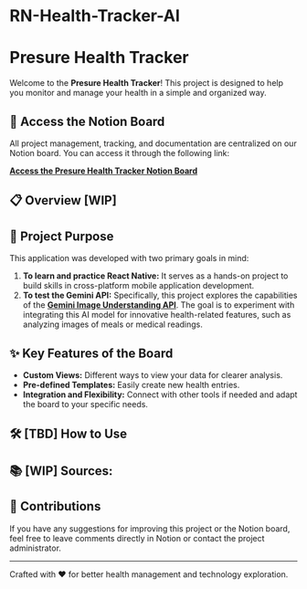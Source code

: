 # RN-Health-Tracker-AI

# Presure Health Tracker

Welcome to the **Presure Health Tracker**! This project is designed to help you monitor and manage your health in a simple and organized way.

## 🚀 Access the Notion Board

All project management, tracking, and documentation are centralized on our Notion board. You can access it through the following link:

[**Access the Presure Health Tracker Notion Board**](https://www.notion.so/Presure-Health-Tracker-237b4495048780ab9ab9fcb54156b790?source=copy_link)

## 📋 Overview [WIP]

## 🎯 Project Purpose

This application was developed with two primary goals in mind:

1.  **To learn and practice React Native:** It serves as a hands-on project to build skills in cross-platform mobile application development.
2.  **To test the Gemini API:** Specifically, this project explores the capabilities of the [**Gemini Image Understanding API**](https://ai.google.dev/gemini-api/docs/image-understanding). The goal is to experiment with integrating this AI model for innovative health-related features, such as analyzing images of meals or medical readings.

## ✨ Key Features of the Board

*   **Custom Views:** Different ways to view your data for clearer analysis.
*   **Pre-defined Templates:** Easily create new health entries.
*   **Integration and Flexibility:** Connect with other tools if needed and adapt the board to your specific needs.

## 🛠️ [TBD] How to Use 

## 📚 [WIP] Sources: 


## 🤝 Contributions

If you have any suggestions for improving this project or the Notion board, feel free to leave comments directly in Notion or contact the project administrator.

---

Crafted with ❤️ for better health management and technology exploration.
